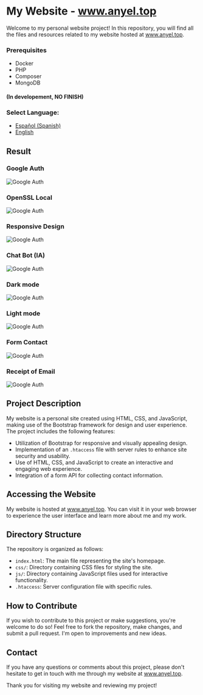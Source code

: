 # My Website - www.anyel.top

Welcome to my personal website project! In this repository, you will find all the files and resources related to my website hosted at www.anyel.top.

### Prerequisites
- Docker
- PHP 
- Composer
- MongoDB
#### (In developement, NO FINISH)

### **Select Language:**
- [Español (Spanish)](README-es.md)
- [English](README.md)

## Result
### Google Auth
![Google Auth](docs/Auth2.0.PNG) 
### OpenSSL Local
![Google Auth](docs/openssl.PNG) 
### Responsive Design
![Google Auth](docs/Responsive_Design.PNG) 
### Chat Bot (IA)
![Google Auth](docs/ChatBot.PNG) 
### Dark mode
![Google Auth](docs/modo_oscuro.PNG) 
### Light mode
![Google Auth](docs/modo_claro.PNG)
### Form Contact
![Google Auth](docs/formulario_contacto.PNG)
### Receipt of Email 
![Google Auth](docs/form_contact.PNG)

## Project Description

My website is a personal site created using HTML, CSS, and JavaScript, making use of the Bootstrap framework for design and user experience. The project includes the following features:

- Utilization of Bootstrap for responsive and visually appealing design.
- Implementation of an `.htaccess` file with server rules to enhance site security and usability.
- Use of HTML, CSS, and JavaScript to create an interactive and engaging web experience.
- Integration of a form API for collecting contact information.

## Accessing the Website

My website is hosted at www.anyel.top. You can visit it in your web browser to experience the user interface and learn more about me and my work.

## Directory Structure

The repository is organized as follows:

- `index.html`: The main file representing the site's homepage.
- `css/`: Directory containing CSS files for styling the site.
- `js/`: Directory containing JavaScript files used for interactive functionality.
- `.htaccess`: Server configuration file with specific rules.

## How to Contribute

If you wish to contribute to this project or make suggestions, you're welcome to do so! Feel free to fork the repository, make changes, and submit a pull request. I'm open to improvements and new ideas.

## Contact

If you have any questions or comments about this project, please don't hesitate to get in touch with me through my website at www.anyel.top.

Thank you for visiting my website and reviewing my project!
